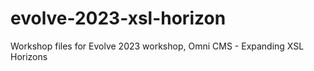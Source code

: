 # evolve-2023-xsl-horizon
Workshop files for Evolve 2023 workshop, Omni CMS - Expanding XSL Horizons
